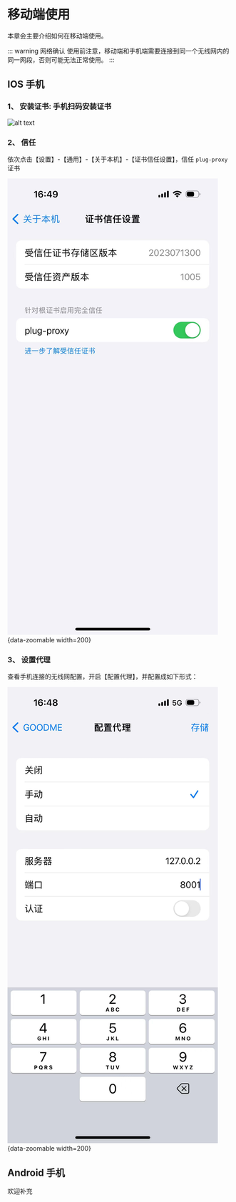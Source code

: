 # 移动端使用

本章会主要介绍如何在移动端使用。

::: warning 网络确认
使用前注意，移动端和手机端需要连接到同一个无线网内的同一网段，否则可能无法正常使用。
:::

## IOS 手机

### 1、 安装证书: 手机扫码安装证书
![alt text](https://g.gumingnc.com/u/hTHYaJ8/plug-crt.png)

### 2、 信任
依次点击【设置】-【通用】-【关于本机】-【证书信任设置】，信任 `plug-proxy` 证书

![alt text](./images/mobile-cert-trust.jpeg){data-zoomable width=200}

### 3、 设置代理
查看手机连接的无线网配置，开启【配置代理】，并配置成如下形式：

![alt text](./images/mobile-wifi-proxy.jpeg){data-zoomable width=200}

## Android 手机

欢迎补充